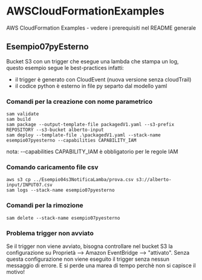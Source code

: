 # AWSCloudFormationExamples
AWS CloudFormation Examples - vedere i prerequisiti nel README generale


## Esempio07pyEsterno
Bucket S3 con un trigger che esegue una lambda che stampa un log, questo esempio segue le best-practices infatti:
- il trigger è generato con CloudEvent (nuova versione senza cloudTrail)
- il codice python è esterno in file py separto dal modello yaml

### Comandi per la creazione con nome parametrico

```
sam validate
sam build
sam package --output-template-file packagedV1.yaml --s3-prefix REPOSITORY --s3-bucket alberto-input
sam deploy --template-file .\packagedV1.yaml --stack-name esempio07pyesterno --capabilities CAPABILITY_IAM

```
nota: --capabilities CAPABILITY_IAM è obbligatorio per le regole IAM

### Comando caricamento file csv
```
aws s3 cp ../Esempio04s3NotificaLamba/prova.csv s3://alberto-input/INPUT07.csv
sam logs --stack-name esempio07pyesterno
```
### Comandi per la rimozione
```
sam delete --stack-name esempio07pyesterno
```

### Problema trigger non avviato
Se il trigger non viene avviato, bisogna controllare nel bucket S3 la configurazione su Proprietà --> Amazon EventBridge --> "attivato". Senza questa configurazione non viene eseguito il trigger senza nessun messaggio di errore. E si perde una marea di tempo perchè non si capisce il motivo!

